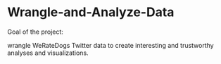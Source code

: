 # Wrangle-and-Analyze-Data
Goal of the project:

wrangle WeRateDogs Twitter data to create interesting and trustworthy analyses and visualizations.

